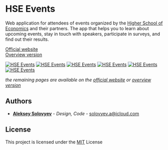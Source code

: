 # HSE Events

Web application for attendees of events organized by the [Higher School of Economics](https://spb.hse.ru/en/) and their partners. The app that helps you to learn about upcoming events, stay in touch with speakers, participate in surveys, and find out their results.

[Official website](https://hes.website)  
[Overview version](https://alsolovyev.github.ie-events)

[![HSE Events](https://habrastorage.org/webt/q7/ho/mv/q7homvwdwfqwicprga5h1hntpqm.jpeg)](https://alsolovyev.github.io/hse-events/)
[![HSE Events](https://habrastorage.org/webt/ka/e7/yv/kae7yvg2w7nrdzx1hbnik0rrv2k.jpeg)](https://alsolovyev.github.io/hse-events/)
[![HSE Events](https://habrastorage.org/webt/gx/2u/er/gx2uermk8zg_vfwh6qsj9fqjfsm.jpeg)](https://alsolovyev.github.io/hse-events/)
[![HSE Events](https://habrastorage.org/webt/su/os/fe/suosfe-adhjswsxuirre6pmuyae.jpeg)](https://alsolovyev.github.io/hse-events/)
[![HSE Events](https://habrastorage.org/webt/ou/mn/gb/oumngbq_0htfgf7cgb_vxwqbzps.jpeg)](https://alsolovyev.github.io/hse-events/)
[![HSE Events](https://habrastorage.org/webt/4v/dw/ds/4vdwdsxncnrjjp9t2eymbljdf54.jpeg)](https://alsolovyev.github.io/hse-events/)

*the remaining pages are available on the [official website](https://hes.website) or [overview version](https://alsolovyev.github.ie-events)*

## Authors
* **[Aleksey Solovyev](https://github.com/alsolovyev)** - *Design, Code* - [solovyev.a@icloud.com](mailto:solovyev.a@icloud.com)

## License
This project is licensed under the [MIT](./LICENSE) License

